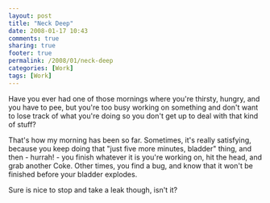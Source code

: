 ```yaml
---
layout: post
title: "Neck Deep"
date: 2008-01-17 10:43
comments: true
sharing: true
footer: true
permalink: /2008/01/neck-deep
categories: [Work]
tags: [Work]
---
```

Have you ever had one of those mornings where you're thirsty, hungry, and you have to pee, but you're too busy working on something and don't want to lose track of what you're doing so you don't get up to deal with that kind of stuff?

That's how my morning has been so far.  Sometimes, it's really satisfying, because you keep doing that "just five more minutes, bladder" thing, and then - hurrah! - you finish whatever it is you're working on, hit the head, and grab another Coke.  Other times, you find a bug, and know that it won't be finished before your bladder explodes.

Sure is nice to stop and take a leak though, isn't it?
